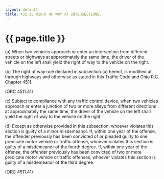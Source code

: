```yaml
---
layout: default 
title: 432.15 RIGHT OF WAY AT INTERSECTIONS.
---
```


{{ page.title }}
================

​(a) When two vehicles approach or enter an intersection from different
streets or highways at approximately the same time, the driver of the
vehicle on the left shall yield the right of way to the vehicle on the
right.

​(b) The right of way rule declared in subsection (a) hereof, is
modified at through highways and otherwise as stated in this Traffic
Code and Ohio R.C. Chapter 4511.

(ORC 4511.41)

​(c) Subject to compliance with any traffic control device, when two
vehicles approach or enter a junction of two or more alleys from
different directions at approximately the same time, the driver of the
vehicle on the left shall yield the right of way to the vehicle on the
right.

​(d) Except as otherwise provided in this subsection, whoever violates
this section is guilty of a minor misdemeanor. If, within one year of
the offense, the offender previously has been convicted of or pleaded
guilty to one predicate motor vehicle or traffic offense, whoever
violates this section is guilty of a misdemeanor of the fourth degree.
If, within one year of the offense, the offender previously has been
convicted of two or more predicate motor vehicle or traffic offenses,
whoever violates this section is guilty of a misdemeanor of the third
degree.

(ORC 4511.41)

